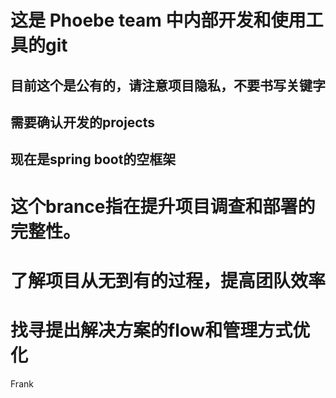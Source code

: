# 这是 Phoebe team 中内部开发和使用工具的git

## 目前这个是公有的，请注意项目隐私，不要书写关键字
## 需要确认开发的projects
## 现在是spring boot的空框架


# 这个brance指在提升项目调查和部署的完整性。
# 了解项目从无到有的过程，提高团队效率
# 找寻提出解决方案的flow和管理方式优化
Frank
